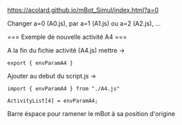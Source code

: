 https://acolard.github.io/mBot_Simul/index.html?a=0

Changer a=0 (A0.js), par a=1 (A1.js) ou a=2 (A2.js), ...

=== Exemple de nouvelle activité A4 ===
  
  A la fin du fichie activité (A4.js) mettre ->
    
    export { envParamA4 }
  
  Ajouter au debut du script.js ->
    
    import { envParamA4 } from "./A4.js"
  
    ActivityList[4] = envParamA4;

Barre éspace pour ramener le mBot à sa position d'origine
                                    
